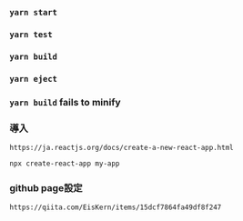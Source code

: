 ### `yarn start`

### `yarn test`

### `yarn build`

### `yarn eject`

### `yarn build` fails to minify

### 導入
```
https://ja.reactjs.org/docs/create-a-new-react-app.html
```
```
npx create-react-app my-app
```

### github page設定
```
https://qiita.com/EisKern/items/15dcf7864fa49df8f247
```